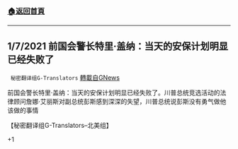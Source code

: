 ###  [:house:返回首頁](https://github.com/ourhimalayas/txt)
---

## 1/7/2021 前国会警长特里·盖纳：当天的安保计划明显已经失败了
` 秘密翻译组G-Translators` [轉載自GNews](https://gnews.org/zh-hans/730561/)

前国会警长特里·盖纳：当天的安保计划明显已经失败了。川普总统竞选活动的法律顾问詹娜·艾丽斯对副总统彭斯感到深深的失望，川普总统说彭斯没有勇气做他该做的事情



【秘密翻译组G-Translators–北美组】

+1

